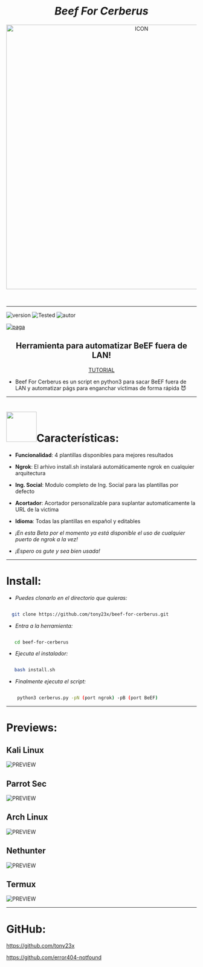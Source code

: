 <h1 align="center"> <i> Beef For Cerberus </i> </h1>

<p align="center"><img src="https://i.ibb.co/gdYnSx6/icon.png" alt="ICON" align="center" border="0" width="700" height="auto"></p>

<br><hr>

![version]
![Tested]
![autor]


[![paga](https://img.shields.io/badge/Dona/Apoya-Aquí-green.svg)](https://www.paypal.me/th3pr3d4t0r)

<h2 align="center"> Herramienta para automatizar BeEF fuera de LAN! </h3>

<p align="center">
<a href="https://youtu.be/dt9-6fafywk" align="center">TUTORIAL</a>
</p>

* Beef For Cerberus es un script en python3 para sacar BeEF fuera de LAN y automatizar págs para enganchar víctimas de forma rápida 😈

<hr>

<h1><img src="https://i.ibb.co/8d71xfm/d92st7e-80156788-7d49-48e4-9cfe-8d7b63ce8b12.gif" width="80">Características:</h1>

 * <b>Funcionalidad</b>: 4 plantillas disponibles para mejores resultados

 * <b>Ngrok</b>: El arhivo install.sh instalará automáticamente ngrok en cualquier arquitectura 
  
 * <b>Ing. Social</b>: Modulo completo de Ing. Social para las plantillas por defecto 
 
 * <b>Acortador</b>: Acortador personalizable para suplantar automaticamente la URL de la victima 

 * <b>Idioma</b>: Todas las plantillas en español y editables

* _¡En esta Beta por el momento ya está disponible el uso de cualquier puerto de ngrok a la vez!_
* _¡Espero os gute y sea bien usada!_

<hr>

# Install:

* _Puedes clonarlo en el directorio que quieras:_

 

```sh

  git clone https://github.com/tony23x/beef-for-cerberus.git

```

* _Entra a la herramienta:_

```sh

   cd beef-for-cerberus

```

* _Ejecuta el instalador:_

```sh

   bash install.sh

```

* _Finalmente ejecuta el script:_

```sh

    python3 cerberus.py -pN (port ngrok) -pB (port BeEF)

```

<hr>

# Previews:

## Kali Linux

<img src="https://user-images.githubusercontent.com/55555800/114313038-7d32ae00-9aba-11eb-802a-d31723d26984.png" alt="PREVIEW"  align="center">

## Parrot Sec

<img src="https://user-images.githubusercontent.com/55555800/114283102-af3a0680-9a0d-11eb-8f93-8c5242a6b79b.png" alt="PREVIEW"  align="center">

## Arch Linux

<img src="https://user-images.githubusercontent.com/55555800/114450968-4df46d80-9b9c-11eb-9ddf-b167f9824cf8.png" alt="PREVIEW"  align="center">

## Nethunter

<img src="https://user-images.githubusercontent.com/55555800/114794275-b8024380-9d51-11eb-85cd-9cf3aa2806d7.jpg" alt="PREVIEW"  align="center">

## Termux

<img src="https://user-images.githubusercontent.com/55555800/114311206-63419d00-9ab3-11eb-815b-fadbca6a0765.jpg" alt="PREVIEW"  align="center">

<hr>


# GitHub:

https://github.com/tony23x

https://github.com/error404-notfound

<!-- MarkDown Links & Images -->

[version]: https://img.shields.io/badge/Version-BETA%3A%20V.4.0-orange

[tested]: https://img.shields.io/badge/Tested-Kali%20Linux%20%7C%20Parrot%20Sec%20%7C%20Arch%20Linux%20%7C%20Nethunter%20%7C%20Termux-blue

[autor]: https://img.shields.io/badge/Author-%40Th3__Pr3d4t0r-red
